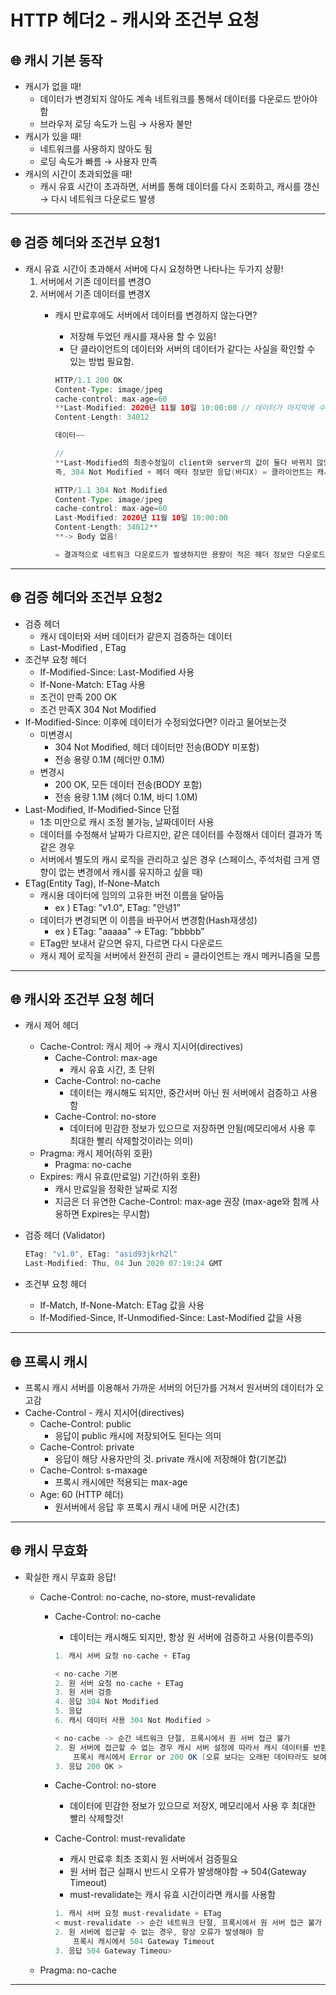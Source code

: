 # HTTP 헤더2 - 캐시와 조건부 요청

## 🌐 캐시 기본 동작

- 캐시가 없을 때!
    - 데이터가 변경되지 않아도 계속 네트워크를 통해서 데이터를 다운로드 받아야함
    - 브라우저 로딩 속도가 느림 → 사용자 불만
- 캐시가 있을 때!
    - 네트워크를 사용하지 않아도 됨
    - 로딩 속도가 빠름 → 사용자 만족
- 캐시의 시간이 초과되었을 때!
    - 캐시 유효 시간이 초과하면, 서버를 통해 데이터를 다시 조회하고, 캐시를 갱신 → 다시 네트워크 다운로드 발생

---

## 🌐 검증 헤더와 조건부 요청1

- 캐시 유효 시간이 초과해서 서버에 다시 요청하면 나타나는 두가지 상황!
    1. 서버에서 기존 데이터를 변경O
    2. 서버에서 기존 데이터를 변경X
        - 캐시 만료후에도 서버에서 데이터를 변경하지 않는다면?
            - 저장해 두었던 캐시를 재사용 할 수 있음!
            - 단 클라이언트의 데이터와 서버의 데이터가 같다는 사실을 확인할 수 있는 방법 필요함.
            
            ```java
            HTTP/1.1 200 OK
            Content-Type: image/jpeg
            cache-control: max-age=60 
            **Last-Modified: 2020년 11월 10일 10:00:00 // 데이터가 마지막에 수정된 시간**
            Content-Length: 34012
            
            데이터~~
            
            //
            **Last-Modified의 최종수정일이 client와 server의 값이 둘다 바뀌지 않았다면 <304Not Modified>를 내보냄!
            즉, 304 Not Modified + 헤더 메타 정보만 응답(바디X) = 클라이언트는 캐시에 저장되어 있는 데이터 재활용
            
            HTTP/1.1 304 Not Modified 
            Content-Type: image/jpeg
            cache-control: max-age=60 
            Last-Modified: 2020년 11월 10일 10:00:00 
            Content-Length: 34012**
            **-> Body 없음!
            
            = 결과적으로 네트워크 다운로드가 발생하지만 용량이 적은 헤더 정보만 다운로드됨**
            ```
            

---

## 🌐 검증 헤더와 조건부 요청2

- 검증 헤더
    - 캐시 데이터와 서버 데이터가 같은지 검증하는 데이터
    - Last-Modified , ETag
- 조건부 요청 헤더
    - If-Modified-Since: Last-Modified 사용
    - If-None-Match: ETag 사용
    - 조건이 만족 200 OK
    - 조건 만족X 304 Not Modified
- If-Modified-Since: 이후에 데이터가 수정되었다면? 이라고 물어보는것
    - 미변경시
        - 304 Not Modified, 헤더 데이터만 전송(BODY 미포함)
        - 전송 용량 0.1M (헤더만 0.1M)
    - 변경시
        - 200 OK, 모든 데이터 전송(BODY 포함)
        - 전송 용량 1.1M (헤더 0.1M, 바디 1.0M)
- Last-Modified, If-Modified-Since 단점
    - 1초 미만으로 캐시 조정 불가능, 날짜데이터 사용
    - 데이터를 수정해서 날짜가 다르지만, 같은 데이터를 수정해서 데이터 결과가 똑같은 경우
    - 서버에서 별도의 캐시 로직을 관리하고 싶은 경우 (스페이스, 주석처럼 크게 영향이 없는 변경에서 캐시를 유지하고 싶을 때)
- ETag(Entity Tag), If-None-Match
    - 캐시용 데이터에 임의의 고유한 버전 이름을 달아둠
        - ex ) ETag: "v1.0", ETag: "안녕1”
    - 데이터가 변경되면 이 이름을 바꾸어서 변경함(Hash재생성)
        - ex ) ETag: "aaaaa" -> ETag: "bbbbb”
    - ETag만 보내서 같으면 유지, 다르면 다시 다운로드
    - 캐시 제어 로직을 서버에서 완전히 관리 = 클라이언트는 캐시 메커니즘을 모름

---

## 🌐 캐시와 조건부 요청 헤더

- 캐시 제어 헤더
    - Cache-Control: 캐시 제어 → 캐시 지시어(directives)
        - Cache-Control: max-age
            - 캐시 유효 시간, 초 단위
        - Cache-Control: no-cache
            - 데이터는 캐시해도 되지만, 중간서버 아닌 원 서버에서 검증하고 사용함
        - Cache-Control: no-store
            - 데이터에 민감한 정보가 있으므로 저장하면 안됨(메모리에서 사용 후 최대한 빨리 삭제할것이라는 의미)
    - Pragma: 캐시 제어(하위 호환)
        - Pragma: no-cache
    - Expires: 캐시 유효(만료일) 기간(하위 호환)
        - 캐시 만료일을 정확한 날짜로 지정
        - 지금은 더 유연한 Cache-Control: max-age 권장 (max-age와 함께 사용하면 Expires는 무시함)
- 검증 헤더 (Validator)
    
    ```java
    ETag: "v1.0", ETag: "asid93jkrh2l"
    Last-Modified: Thu, 04 Jun 2020 07:19:24 GMT
    ```
    
- 조건부 요청 헤더
    - If-Match, If-None-Match: ETag 값을 사용
    - If-Modified-Since, If-Unmodified-Since: Last-Modified 값을 사용

---

## 🌐 프록시 캐시

- 프록시 캐시 서버를 이용해서 가까운 서버의 어딘가를 거쳐서 원서버의 데이터가 오고감
- Cache-Control - 캐시 지시어(directives)
    - Cache-Control: public
        - 응답이 public 캐시에 저장되어도 된다는 의미
    - Cache-Control: private
        - 응답이 해당 사용자만의 것.  private 캐시에 저장해야 함(기본값)
    - Cache-Control: s-maxage
        - 프록시 캐시에만 적용되는 max-age
    - Age: 60 (HTTP 헤더)
        - 원서버에서 응답 후 프록시 캐시 내에 머문 시간(초)

---

## 🌐 캐시 무효화

- 확실한 캐시 무효화 응답!
    - Cache-Control: no-cache, no-store, must-revalidate
        - Cache-Control: no-cache
            - 데이터는 캐시해도 되지만, 항상 원 서버에 검증하고 사용(이름주의)
            
            ```java
            1. 캐시 서버 요청 no-cache + ETag
            
            < no-cache 기본
            2. 원 서버 요청 no-cache + ETag
            3. 원 서버 검증
            4. 응답 304 Not Modified
            5. 응답
            6. 캐시 데이터 사용 304 Not Modified >
            
            < no-cache -> 순간 네트워크 단절, 프록시에서 원 서버 접근 불가
            2. 원 서버에 접근할 수 없는 경우 캐시 서버 설정에 따라서 캐시 데이터를 반환할 수 있음
            	프록시 캐시에서 Error or 200 OK (오류 보다는 오래된 데이타라도 보여줌)
            3. 응답 200 OK >
            ```
            
        - Cache-Control: no-store
            - 데이터에 민감한 정보가 있으므로 저장X, 메모리에서 사용 후 최대한 빨리 삭제할것!
        - Cache-Control: must-revalidate
            - 캐시 만료후 최초 조회시 원 서버에서 검증필요
            - 원 서버 접근 실패시 반드시 오류가 발생해야함 → 504(Gateway Timeout)
            - must-revalidate는 캐시 유효 시간이라면 캐시를 사용함
            
            ```java
            1. 캐시 서버 요청 must-revalidate + ETag
            < must-revalidate -> 순간 네트워크 단절, 프록시에서 원 서버 접근 불가
            2. 원 서버에 접근할 수 없는 경우, 항상 오류가 발생해야 함
            	프록시 캐시에서 504 Gateway Timeout 
            3. 응답 504 Gateway Timeou>
            ```
            
    - Pragma: no-cache

---
